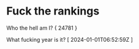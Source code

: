 # Fuck the rankings

Who the hell am I?
{ 24781 }

What fucking year is it?
[ 2024-01-01T06:52:59Z ]
